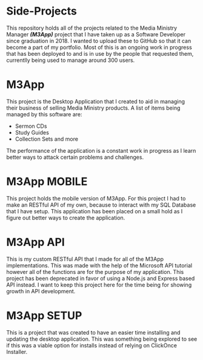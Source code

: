 # Side-Projects
This repository holds all of the projects related to the Media Ministry Manager ***(M3App)*** project that I have taken up as a Software Developer since graduation in 2018.
I wanted to upload these to GitHub so that it can become a part of my portfolio. Most of
this is an ongoing work in progress that has been deployed to and is in use by the people that requested them, currentlly being used to manage around 300 users.

# M3App
This project is the Desktop Application that I created to aid in managing their business
of selling Media Ministry products. A list of items being managed by this software are:

  * Sermon CDs
  * Study Guides
  * Collection Sets and more
    
The performance of the application is a constant work in progress as I learn better ways to attack certain problems and challenges.

# M3App MOBILE
This project holds the mobile version of M3App. For this project I had to make an RESTful API of my own, because
to interact with my SQL Database that I have setup. This application has been placed on a small hold as I figure out better ways to create the application.

# M3App API
This is my custom RESTful API that I made for all of the M3App implementations. This was made with the help of the Microsoft API
tutorial however all of the functions are for the purpose of my application. This project has been deprecated in favor of using a Node.js and Express based API instead. I want to keep this project here for the time being for showing growth in API development.

# M3App SETUP
This is a project that was created to have an easier time installing and updating the desktop application. This was something being explored to see if this was a viable option for installs instead of relying on ClickOnce Installer.
